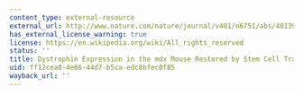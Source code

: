 ```yaml
---
content_type: external-resource
external_url: http://www.nature.com/nature/journal/v401/n6751/abs/401390a0.html
has_external_license_warning: true
license: https://en.wikipedia.org/wiki/All_rights_reserved
status: ''
title: Dystrophin Expression in the mdx Mouse Restored by Stem Cell Transplantation
uid: ff12cea0-4e66-44d7-b5ca-edc8bfec0f85
wayback_url: ''
---
```

